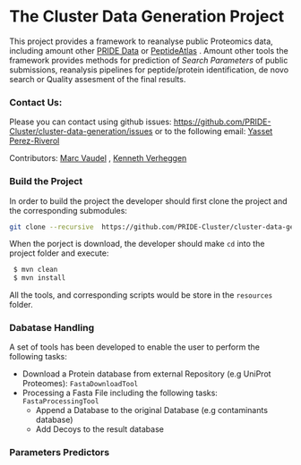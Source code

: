 # The Cluster Data Generation Project

This project provides a framework to reanalyse public Proteomics data,
including amount other [PRIDE Data](www.ebi.ac.uk/pride) or [PeptideAtlas](www.peptideatlas.org) . Amount other tools
the framework provides methods for prediction of _Search Parameters_ of public submissions, reanalysis pipelines for
peptide/protein identification, de novo search or Quality assesment of the final results.

### Contact Us:

Please you can contact using github issues: https://github.com/PRIDE-Cluster/cluster-data-generation/issues or to the following email: [Yasset Perez-Riverol](yperez@ebi.ac.uk)

Contributors: [Marc Vaudel](https://github.com/mvaudel) , [Kenneth Verheggen](https://github.com/kverhegg)

### Build the Project

In order to build the project the developer should first clone the project and the corresponding submodules:

```bash
git clone --recursive  https://github.com/PRIDE-Cluster/cluster-data-generation
```

When the porject is download, the developer should make `cd` into the project folder and execute:

```bash
 $ mvn clean
 $ mvn install
 ```

All the tools, and corresponding scripts would be store in the `resources` folder.

### Dabatase Handling

A set of tools has been developed to enable the user to perform the following tasks:

- Download a Protein database from external Repository (e.g UniProt Proteomes): ```FastaDownloadTool```
- Processing a Fasta File including the following tasks: ```FastaProcessingTool```
   - Append a Database to the original Database (e.g contaminants database)
   - Add Decoys to the result database

### Parameters Predictors







